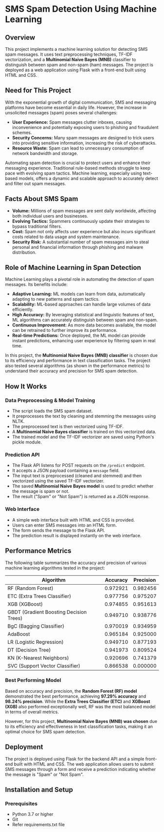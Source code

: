 # SMS Spam Detection Using Machine Learning

## Overview

This project implements a machine learning solution for detecting SMS spam messages. It uses text preprocessing techniques, TF-IDF vectorization, and a **Multinomial Naive Bayes (MNB)** classifier to distinguish between spam and non-spam (ham) messages. The project is deployed as a web application using Flask with a front-end built using HTML and CSS.

## Need for This Project

With the exponential growth of digital communication, SMS and messaging platforms have become essential in daily life. However, the increase in unsolicited messages (spam) poses several challenges:
- **User Experience:** Spam messages clutter inboxes, causing inconvenience and potentially exposing users to phishing and fraudulent schemes.
- **Security Concerns:** Many spam messages are designed to trick users into providing sensitive information, increasing the risk of cyberattacks.
- **Resource Waste:** Spam can lead to unnecessary consumption of network bandwidth and storage.
  
Automating spam detection is crucial to protect users and enhance their messaging experience. Traditional rule-based methods struggle to keep pace with evolving spam tactics. Machine learning, especially using text-based models, offers a dynamic and scalable approach to accurately detect and filter out spam messages.

## Facts About SMS Spam

- **Volume:** Millions of spam messages are sent daily worldwide, affecting both individual users and businesses.
- **Evolving Tactics:** Spammers continuously update their strategies to bypass traditional filters.
- **Cost:** Spam not only affects user experience but also incurs significant costs related to data usage and system maintenance.
- **Security Risk:** A substantial number of spam messages aim to steal personal and financial information through phishing and malware distribution.

## Role of Machine Learning in Span Detection

Machine Learning plays a pivotal role in automating the detection of spam messages. Its benefits include:
- **Adaptive Learning:** ML models can learn from data, automatically adapting to new patterns and spam tactics.
- **Scalability:** ML-based approaches can handle large volumes of data efficiently.
- **High Accuracy:** By leveraging statistical and linguistic features of text, ML algorithms can accurately distinguish between spam and non-spam.
- **Continuous Improvement:** As more data becomes available, the model can be retrained to further improve its performance.
- **Real-time Predictions:** Once deployed, the ML model can provide instant predictions, enhancing user experience by filtering spam in real time.

In this project, the **Multinomial Naive Bayes (MNB) classifier** is chosen due to its efficiency and performance in text classification tasks. The project also tested several algorithms (as shown in the performance metrics) to understand their accuracy and precision for SMS spam detection.

## How It Works

### Data Preprocessing & Model Training
- The script loads the SMS spam dataset.
- It preprocesses the text by cleaning and stemming the messages using NLTK.
- The preprocessed text is then vectorized using TF-IDF.
- A **Multinomial Naive Bayes classifier** is trained on this vectorized data.
- The trained model and the TF-IDF vectorizer are saved using Python's pickle module.

### Prediction API
- The Flask API listens for POST requests on the `/predict` endpoint.
- It accepts a JSON payload containing a `message` field.
- The input text is preprocessed (cleaned and stemmed) and then vectorized using the saved TF-IDF vectorizer.
- The saved **Multinomial Naive Bayes model** is used to predict whether the message is spam or not.
- The result ("Spam" or "Not Spam") is returned as a JSON response.

### Web Interface
- A simple web interface built with HTML and CSS is provided.
- Users can enter SMS messages into an HTML form.
- The form sends the message to the Flask API.
- The prediction result is displayed instantly on the web interface.

## Performance Metrics

The following table summarizes the accuracy and precision of various machine learning algorithms tested in the project:

| Algorithm | Accuracy   | Precision  |
|-----------|------------|------------|
| RF (Random Forest)        | 0.972921   | 0.982456   |
| ETC (Extra Trees Classifier)       | 0.977756   | 0.975207   |
| XGB (XGBoost)       | 0.974855   | 0.951613   |
| GBDT (Gradient Boosting Decision Trees)      | 0.949710   | 0.938776   |
| BgC (Bagging Classifier)       | 0.970019   | 0.934959   |
| AdaBoost  | 0.965184   | 0.925000   |
| LR (Logistic Regression)        | 0.949710   | 0.877193   |
| DT (Decision Tree)        | 0.941973   | 0.809524   |
| KN (K-Nearest Neighbors)        | 0.920696   | 0.741379   |
| SVC (Support Vector Classifier)       | 0.866538   | 0.000000   |

### **Best Performing Model**
Based on accuracy and precision, the **Random Forest (RF) model** demonstrated the best performance, achieving **97.29% accuracy** and **98.24% precision**. While the **Extra Trees Classifier (ETC)** and **XGBoost (XGB)** also performed exceptionally well, RF was the most balanced model in terms of overall metrics.  

However, for this project, **Multinomial Naive Bayes (MNB) was chosen** due to its efficiency and effectiveness in text classification tasks, making it an optimal choice for SMS spam detection.

## Deployment

The project is deployed using Flask for the backend API and a simple front-end built with HTML and CSS. The web application allows users to submit SMS messages through a form and receive a prediction indicating whether the message is "Spam" or "Not Spam".

## Installation and Setup

### Prerequisites

- Python 3.7 or higher
- Git
- Refer requirements.txt file
